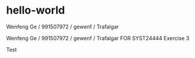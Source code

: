 # hello-world
Wenfeng Ge / 991507972 / gewenf / Trafalgar

Wenfeng Ge / 991507972 / gewenf / Trafalgar FOR SYST24444 Exercise 3

Test
